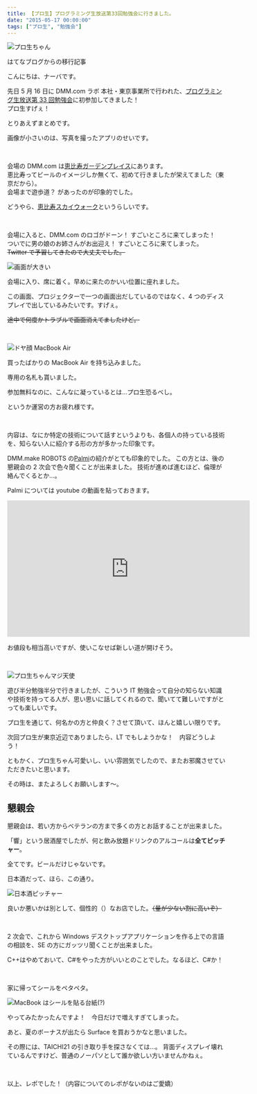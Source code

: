 ```yaml
---
title: 【プロ生】プログラミング生放送第33回勉強会に行きました。
date: "2015-05-17 00:00:00"
tags: ["プロ生", "勉強会"]
---
```


![プロ生ちゃん](./20151012103932.png)

<div class="alert info">
はてなブログからの移行記事
</div>

こんにちは、ナーバです。

先日 5 月 16 日に DMM.com ラボ 本社・東京事業所で行われた、<a href="http://pronama.azurewebsites.net/2015/04/10/pronama-33-at-dmm-com/">プログラミング生放送第 33 回勉強会</a>に初参加してきました！  
プロ生すげぇ！

とりあえずまとめです。

画像が小さいのは、写真を撮ったアプリのせいです。

&nbsp;

会場の DMM.com は<a href="http://gardenplace.jp/index.html">恵比寿ガーデンプレイス</a>にあります。  
恵比寿ってビールのイメージしか無くて、初めて行きましたが栄えてました（東京だから）。  
会場まで遊歩道？ があったのが印象的でした。

どうやら、<a href="http://gardenplace.jp/access/">恵比寿スカイウォーク</a>というらしいです。

&nbsp;

会場に入ると、DMM.com のロゴがドーン！ すごいところに来てしまった！  
ついでに男の娘のお姉さんがお出迎え！ すごいところに来てしまった。  
<del>Twitter で予習してきたので大丈夫でした。</del>

![画面が大きい](./20151012104047.png)

会場に入り、席に着く。早めに来たのかいい位置に座れました。

この画面、プロジェクターで一つの画面出だしているのではなく、4 つのディスプレイで出しているみたいです。すげぇ。

<del>途中で何度かトラブルで画面消えてましたけど。</del>

&nbsp;

![ドヤ顔 MacBook Air](./20151012104122.png)

買ったばかりの MacBook Air を持ち込みました。

専用の名札も貰いました。

参加無料なのに、こんなに凝っているとは…プロ生恐るべし。

というか運営の方お疲れ様です。

&nbsp;

内容は、なにか特定の技術について話すというよりも、各個人の持っている技術を、知らない人に紹介する形の方が多かった印象です。

DMM.make ROBOTS の<a href="https://robots.dmm.com/robot/palmi">Palmi</a>の紹介がとても印象的でした。
この方とは、後の懇親会の 2 次会で色々聞くことが出来ました。
技術が進めば進むほど、倫理が絡んでくるとか…。

Palmi については youtube の動画を貼っておきます。

<div class="embed-youtube">
<iframe width="560" height="315" src="https://www.youtube.com/embed/k3sPpngWFZw" frameborder="0" allow="accelerometer; autoplay; encrypted-media; gyroscope; picture-in-picture" allowfullscreen></iframe>
</div>

お値段も相当高いですが、使いこなせば新しい道が開けそう。

&nbsp;

![プロ生ちゃんマジ天使](./20151012104204.png)

遊び半分勉強半分で行きましたが、こういう IT 勉強会って自分の知らない知識や技術を持ってる人が、思い思いに話してくれるので、聞いてて難しいですがとっても楽しいです。

プロ生を通じて、何名かの方と仲良く？させて頂いて、ほんと嬉しい限りです。

次回プロ生が東京近辺でありましたら、LT でもしようかな！　内容どうしよう！

ともかく、プロ生ちゃん可愛いし、いい雰囲気でしたので、またお邪魔させていただきたいと思います。

その時は、またよろしくお願いします～。

## 懇親会

懇親会は、若い方からベテランの方まで多くの方とお話することが出来ました。

「響」という居酒屋でしたが、何と飲み放題ドリンクのアルコールは<strong>全てピッチャー</strong>。

全てです。ビールだけじゃないです。

日本酒だって、ほら、この通り。

![日本酒ピッチャー](./20151012104246.png)

良いか悪いかは別として、個性的（）なお店でした。<del>（量が少ない割に高いぞ）</del>

&nbsp;

2 次会で、これから Windows デスクトップアプリケーションを作る上での言語の相談を、SE の方にガッツリ聞くことが出来ました。

C++はやめておいて、C#をやった方がいいとのことでした。なるほど、C#か！

&nbsp;

家に帰ってシールをペタペタ。

![MacBook はシールを貼る台紙(?)](./20151012104403.jpg)

やってみたかったんですよ！　今日だけで増えすぎてしまった。

あと、夏のボーナスが出たら Surface を買おうかなと思いました。

その際には、TAICHI21 の引き取り手を探さなくては…。
背面ディスプレイ壊れているんですけど、普通のノーパソとして誰か欲しい方いませんかねぇ。

&nbsp;

以上、レポでした！（内容についてのレポがないのはご愛嬌）
